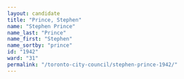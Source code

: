 ```yaml
---
layout: candidate
title: "Prince, Stephen"
name: "Stephen Prince"
name_last: "Prince"
name_first: "Stephen"
name_sortby: "prince"
id: "1942"
ward: "31"
permalink: "/toronto-city-council/stephen-prince-1942/"
---
```

